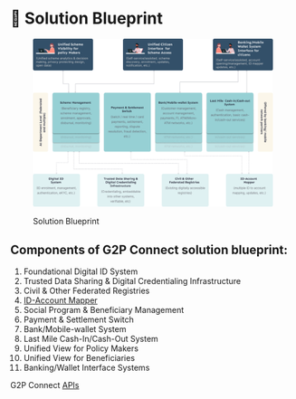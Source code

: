 # 📘 Solution Blueprint

<figure><img src="../.gitbook/assets/solution_bluerpint.png" alt=""><figcaption><p>Solution Blueprint</p></figcaption></figure>

## **Components of G2P Connect solution blueprint:**

1. Foundational Digital ID System
2. Trusted Data Sharing & Digital Credentialing Infrastructure
3. Civil & Other Federated Registries
4. [ID-Account Mapper](../protocol/interfaces/beneficiary-management/mapper-architecture.md)
5. Social Program & Beneficiary Management
6. Payment & Settlement Switch
7. Bank/Mobile-wallet System
8. Last Mile Cash-In/Cash-Out System
9. Unified View for Policy Makers
10. Unified View for Beneficiaries
11. Banking/Wallet Interface Systems

G2P Connect [APIs](https://g2p-connect.github.io/specs/dist/index.html)

